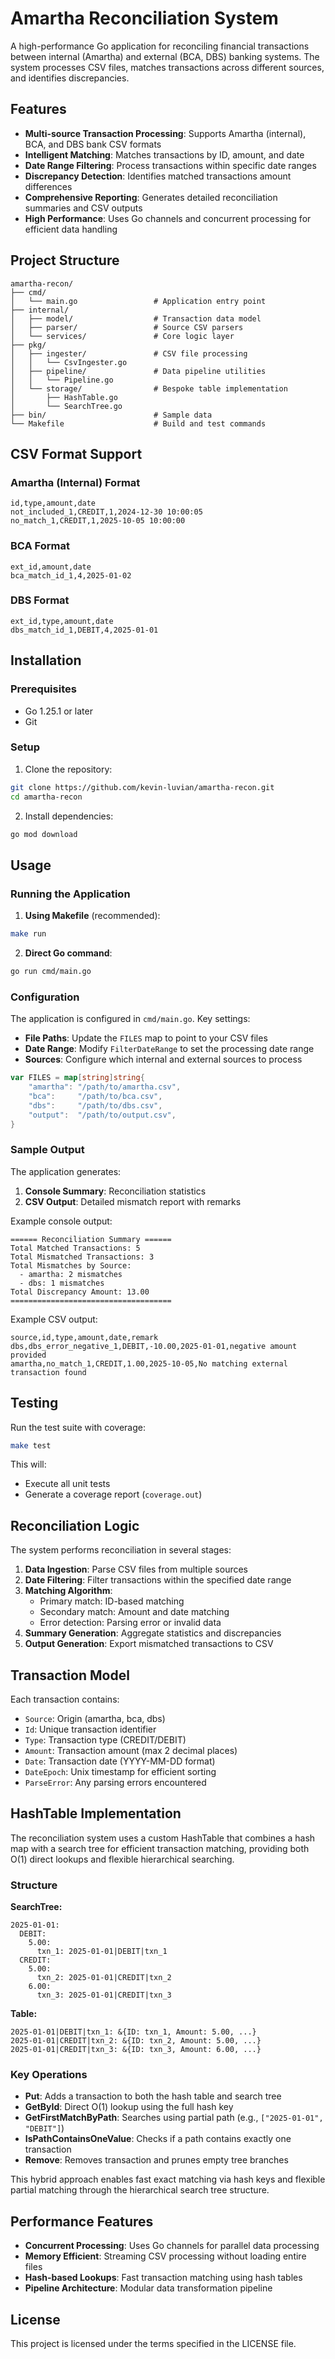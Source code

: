 # Amartha Reconciliation System

A high-performance Go application for reconciling financial transactions between internal (Amartha) and external (BCA, DBS) banking systems. The system processes CSV files, matches transactions across different sources, and identifies discrepancies.

## Features

- **Multi-source Transaction Processing**: Supports Amartha (internal), BCA, and DBS bank CSV formats
- **Intelligent Matching**: Matches transactions by ID, amount, and date
- **Date Range Filtering**: Process transactions within specific date ranges
- **Discrepancy Detection**: Identifies matched transactions amount differences
- **Comprehensive Reporting**: Generates detailed reconciliation summaries and CSV outputs
- **High Performance**: Uses Go channels and concurrent processing for efficient data handling

## Project Structure

```
amartha-recon/
├── cmd/
│   └── main.go                 # Application entry point
├── internal/
│   ├── model/                  # Transaction data model
│   ├── parser/                 # Source CSV parsers
│   └── services/               # Core logic layer
├── pkg/
│   ├── ingester/               # CSV file processing
│   │   └── CsvIngester.go      
│   ├── pipeline/               # Data pipeline utilities
│   │   └── Pipeline.go         
│   └── storage/                # Bespoke table implementation
│       ├── HashTable.go        
│       └── SearchTree.go
├── bin/                        # Sample data
└── Makefile                    # Build and test commands
```

## CSV Format Support

### Amartha (Internal) Format
```csv
id,type,amount,date
not_included_1,CREDIT,1,2024-12-30 10:00:05
no_match_1,CREDIT,1,2025-10-05 10:00:00
```

### BCA Format
```csv
ext_id,amount,date
bca_match_id_1,4,2025-01-02
```

### DBS Format
```csv
ext_id,type,amount,date
dbs_match_id_1,DEBIT,4,2025-01-01
```

## Installation

### Prerequisites
- Go 1.25.1 or later
- Git

### Setup
1. Clone the repository:
```bash
git clone https://github.com/kevin-luvian/amartha-recon.git
cd amartha-recon
```

2. Install dependencies:
```bash
go mod download
```

## Usage

### Running the Application

1. **Using Makefile** (recommended):
```bash
make run
```

2. **Direct Go command**:
```bash
go run cmd/main.go
```

### Configuration

The application is configured in `cmd/main.go`. Key settings:

- **File Paths**: Update the `FILES` map to point to your CSV files
- **Date Range**: Modify `FilterDateRange` to set the processing date range
- **Sources**: Configure which internal and external sources to process

```go
var FILES = map[string]string{
    "amartha": "/path/to/amartha.csv",
    "bca":     "/path/to/bca.csv", 
    "dbs":     "/path/to/dbs.csv",
    "output":  "/path/to/output.csv",
}
```

### Sample Output

The application generates:
1. **Console Summary**: Reconciliation statistics
2. **CSV Output**: Detailed mismatch report with remarks

Example console output:
```
====== Reconciliation Summary ======
Total Matched Transactions: 5
Total Mismatched Transactions: 3
Total Mismatches by Source:
  - amartha: 2 mismatches
  - dbs: 1 mismatches
Total Discrepancy Amount: 13.00
====================================
```

Example CSV output:
```csv
source,id,type,amount,date,remark
dbs,dbs_error_negative_1,DEBIT,-10.00,2025-01-01,negative amount provided
amartha,no_match_1,CREDIT,1.00,2025-10-05,No matching external transaction found
```

## Testing

Run the test suite with coverage:
```bash
make test
```

This will:
- Execute all unit tests
- Generate a coverage report (`coverage.out`)

## Reconciliation Logic

The system performs reconciliation in several stages:

1. **Data Ingestion**: Parse CSV files from multiple sources
2. **Date Filtering**: Filter transactions within the specified date range
3. **Matching Algorithm**: 
   - Primary match: ID-based matching
   - Secondary match: Amount and date matching
   - Error detection: Parsing error or invalid data
4. **Summary Generation**: Aggregate statistics and discrepancies
5. **Output Generation**: Export mismatched transactions to CSV

## Transaction Model

Each transaction contains:
- `Source`: Origin (amartha, bca, dbs)
- `Id`: Unique transaction identifier
- `Type`: Transaction type (CREDIT/DEBIT)
- `Amount`: Transaction amount (max 2 decimal places)
- `Date`: Transaction date (YYYY-MM-DD format)
- `DateEpoch`: Unix timestamp for efficient sorting
- `ParseError`: Any parsing errors encountered

## HashTable Implementation

The reconciliation system uses a custom HashTable that combines a hash map with a search tree for efficient transaction matching, providing both O(1) direct lookups and flexible hierarchical searching.

### Structure

**SearchTree:**
```
2025-01-01:
  DEBIT:
    5.00:
      txn_1: 2025-01-01|DEBIT|txn_1
  CREDIT:
    5.00:
      txn_2: 2025-01-01|CREDIT|txn_2
    6.00:
      txn_3: 2025-01-01|CREDIT|txn_3
```

**Table:**
```
2025-01-01|DEBIT|txn_1: &{ID: txn_1, Amount: 5.00, ...}
2025-01-01|CREDIT|txn_2: &{ID: txn_2, Amount: 5.00, ...}
2025-01-01|CREDIT|txn_3: &{ID: txn_3, Amount: 6.00, ...}
```

### Key Operations

- **Put**: Adds a transaction to both the hash table and search tree
- **GetById**: Direct O(1) lookup using the full hash key
- **GetFirstMatchByPath**: Searches using partial path (e.g., `["2025-01-01", "DEBIT"]`)
- **IsPathContainsOneValue**: Checks if a path contains exactly one transaction
- **Remove**: Removes transaction and prunes empty tree branches

This hybrid approach enables fast exact matching via hash keys and flexible partial matching through the hierarchical search tree structure.

## Performance Features

- **Concurrent Processing**: Uses Go channels for parallel data processing
- **Memory Efficient**: Streaming CSV processing without loading entire files
- **Hash-based Lookups**: Fast transaction matching using hash tables
- **Pipeline Architecture**: Modular data transformation pipeline

## License

This project is licensed under the terms specified in the LICENSE file.
